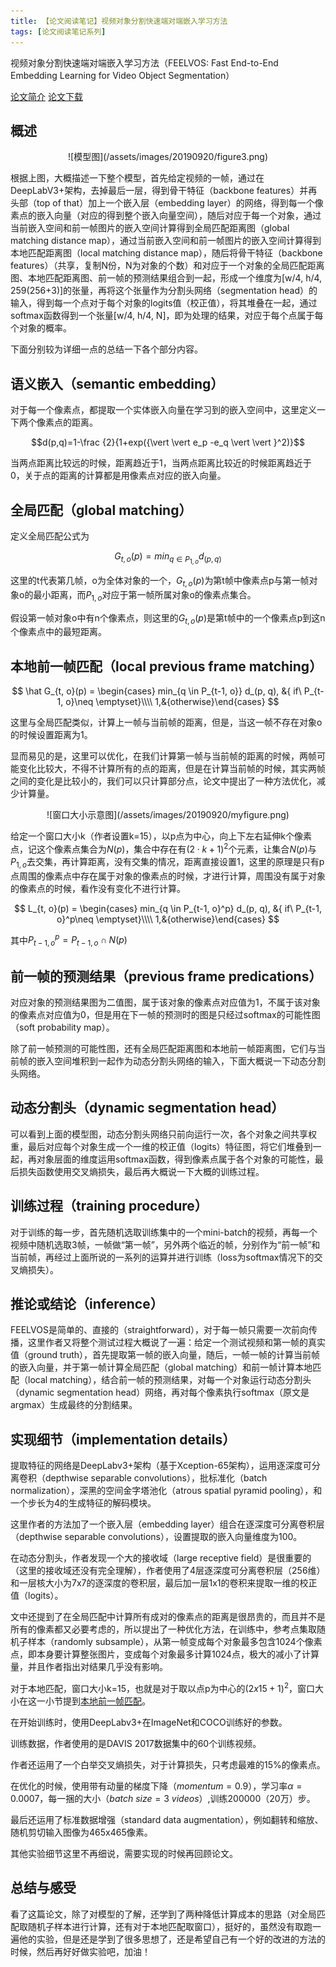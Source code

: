 ```yaml
---
title: 【论文阅读笔记】视频对象分割快速端对端嵌入学习方法
tags: [论文阅读笔记系列]
---
```


视频对象分割快速端对端嵌入学习方法（FEELVOS: Fast End-to-End Embedding Learning for Video Object Segmentation）

[论文简介](https://arxiv.org/abs/1902.09513)
[论文下载](https://arxiv.org/pdf/1902.09513v2.pdf)

<!--more-->

## 概述

<div align=center>
![模型图](/assets/images/20190920/figure3.png)
</div>

根据上图，大概描述一下整个模型，首先给定视频的一帧，通过在DeepLabV3+架构，去掉最后一层，得到骨干特征（backbone features）并再头部（top of that）加上一个嵌入层（embedding layer）的网络，得到每一个像素点的嵌入向量（对应的得到整个嵌入向量空间），随后对应于每一个对象，通过当前嵌入空间和前一帧图片的嵌入空间计算得到全局匹配距离图（global matching distance map），通过当前嵌入空间和前一帧图片的嵌入空间计算得到本地匹配距离图（local matching distance map），随后将骨干特征（backbone features）（共享，复制N份，N为对象的个数）和对应于一个对象的全局匹配距离图、本地匹配距离图、前一帧的预测结果组合到一起，形成一个维度为[w/4, h/4, 259(256+3)]的张量，再将这个张量作为分割头网络（segmentation head）的输入，得到每一个点对于每个对象的logits值（校正值），将其堆叠在一起，通过softmax函数得到一个张量[w/4, h/4, N]，即为处理的结果，对应于每个点属于每个对象的概率。

下面分别较为详细一点的总结一下各个部分内容。

## 语义嵌入（semantic embedding）

对于每一个像素点，都提取一个实体嵌入向量在学习到的嵌入空间中，这里定义一下两个像素点的距离。

$$d(p,q)=1-\frac {2}{1+exp({\vert \vert e_p -e_q \vert \vert }^2)}$$

当两点距离比较远的时候，距离趋近于1，当两点距离比较近的时候距离趋近于0，关于点的距离的计算都是用像素点对应的嵌入向量。

## 全局匹配（global matching）

定义全局匹配公式为

$$ G_{t, o}(p) = min_{q \in P_{1, o}} d_(p, q)$$

这里的t代表第几帧，o为全体对象的一个，$G_{t, o}(p)$为第t帧中像素点p与第一帧对象o的最小距离，而$P_{1, o}$对应于第一帧所属对象o的像素点集合。

假设第一帧对象o中有n个像素点，则这里的$G_{t, o}(p)$是第t帧中的一个像素点p到这n个像素点中的最短距离。

## 本地前一帧匹配（local previous frame matching）

$$ \hat G_{t, o}(p) = \begin{cases} min_{q \in P_{t-1, o}} d_(p, q), &{ if\ P_{t-1, o}\neq \emptyset}\\\\ 1,&{otherwise}\end{cases} $$

这里与全局匹配类似，计算上一帧与当前帧的距离，但是，当这一帧不存在对象o的时候设置距离为1。

显而易见的是，这里可以优化，在我们计算第一帧与当前帧的距离的时候，两帧可能变化比较大，不得不计算所有的点的距离，但是在计算当前帧的时候，其实两帧之间的变化是比较小的，我们可以只计算部分点，论文中提出了一种方法优化，减少计算量。

<div align=center>
![窗口大小示意图](/assets/images/20190920/myfigure.png)
</div>

给定一个窗口大小k（作者设置k=15），以p点为中心，向上下左右延伸k个像素点，记这个像素点集合为$N(p)$，集合中存在有$(2\cdot k +1)^2$个元素，让集合$N(p)$与$P_{1, o}$去交集，再计算距离，没有交集的情况，距离直接设置1，这里的原理是只有p点周围的像素点中存在属于对象的像素点的时候，才进行计算，周围没有属于对象的像素点的时候，看作没有变化不进行计算。

$$ L_{t, o}(p) = \begin{cases} min_{q \in P_{t-1, o}^p} d_(p, q), &{ if\ P_{t-1, o}^p\neq \emptyset}\\\\ 1,&{otherwise}\end{cases} $$

其中$P_{t-1, o}^p = P_{t-1, o} \cap N(p)$

## 前一帧的预测结果（previous frame predications）

对应对象的预测结果图为二值图，属于该对象的像素点对应值为1，不属于该对象的像素点对应值为0，但是用在下一帧的预测时的图是只经过softmax的可能性图（soft probability map）。

除了前一帧预测的可能性图，还有全局匹配距离图和本地前一帧距离图，它们与当前帧的嵌入空间堆积到一起作为动态分割头网络的输入，下面大概说一下动态分割头网络。

## 动态分割头（dynamic segmentation head）

可以看到上面的模型图，动态分割头网络只前向运行一次，各个对象之间共享权重，最后对应每个对象生成一个一维的校正值（logits）特征图，将它们堆叠到一起，再对象层面的维度运用softmax函数，得到像素点属于各个对象的可能性，最后损失函数使用交叉熵损失，最后再大概说一下大概的训练过程。

## 训练过程（training procedure）

对于训练的每一步，首先随机选取训练集中的一个mini-batch的视频，再每一个视频中随机选取3帧，一帧做“第一帧”，另外两个临近的帧，分别作为“前一帧”和当前帧，再经过上面所说的一系列的运算并进行训练（loss为softmax情况下的交叉熵损失）。

## 推论或结论（inference）

FEELVOS是简单的、直接的（straightforward），对于每一帧只需要一次前向传播，这里作者又将整个测试过程大概说了一遍：给定一个测试视频和第一帧的真实值（ground truth），首先提取第一帧的嵌入向量，随后，一帧一帧的计算当前帧的嵌入向量，并于第一帧计算全局匹配（global matching）和前一帧计算本地匹配（local matching），结合前一帧的预测结果，对每一个对象运行动态分割头（dynamic segmentation head）网络，再对每个像素执行softmax（原文是argmax）生成最终的分割结果。

## 实现细节（implementation details）

提取特征的网络是DeepLabv3+架构（基于Xception-65架构），运用逐深度可分离卷积（depthwise separable convolutions），批标准化（batch normalization），深黑的空间金字塔池化（atrous spatial pyramid pooling），和一个步长为4的生成特征的解码模块。

这里作者的方法加了一个嵌入层（embedding layer）组合在逐深度可分离卷积层（depthwise separable convolutions），设置提取的嵌入向量维度为100。

在动态分割头，作者发现一个大的接收域（large receptive field）是很重要的（这里的接收域还没有完全理解），作者使用了4层逐深度可分离卷积层（256维）和一层核大小为7x7的逐深度的卷积层，最后加一层1x1的卷积来提取一维的校正值（logits）。

文中还提到了在全局匹配中计算所有成对的像素点的距离是很昂贵的，而且并不是所有的像素都又必要考虑的，所以提出了一种优化方法，在训练中，参考点集取随机子样本（randomly subsample），从第一帧变成每个对象最多包含1024个像素点，即本身要计算整张图片，变成每个对象最多计算1024点，极大的减小了计算量，并且作者指出对结果几乎没有影响。

对于本地匹配，窗口大小k=15，也就是对于取以点p为中心的$(2x15+1)^2$，窗口大小在这一小节提到[本地前一帧匹配](#本地前一帧匹配local-previous-frame-matching)。

在开始训练时，使用DeepLabv3+在ImageNet和COCO训练好的参数。

训练数据，作者使用的是DAVIS 2017数据集中的60个训练视频。

作者还运用了一个白举交叉熵损失，对于计算损失，只考虑最难的15%的像素点。

在优化的时候，使用带有动量的梯度下降（$momentum = 0.9$），学习率$\alpha=0.0007$，每一捆的大小（$batch\  size = 3\ videos$）,训练200000（20万）步。

最后还运用了标准数据增强（standard data augmentation），例如翻转和缩放、随机剪切输入图像为465x465像素。

其他实验细节这里不再细说，需要实现的时候再回顾论文。


## 总结与感受
看了这篇论文，除了对模型的了解，还学到了两种降低计算成本的思路（对全局匹配取随机子样本进行计算，还有对于本地匹配取窗口），挺好的，虽然没有取跑一遍他的实验，但是还是学到了很多思想了，还是希望自己有一个好的改进的方法的时候，然后再好好做实验吧，加油！


